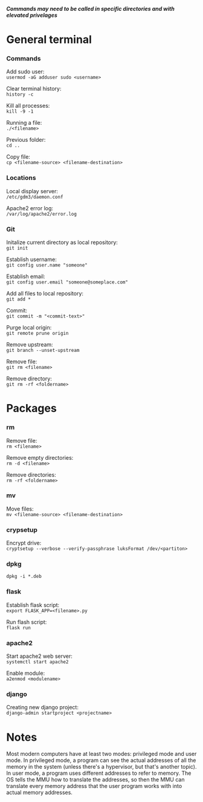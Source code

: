 ***Commands may need to be called in specific directories and with elevated privelages***

# General terminal
### Commands ###
Add sudo user:\
`usermod -aG adduser sudo <username>`

Clear terminal history:\
`history -c`

Kill all processes:\
`kill -9 -1`

Running a file:\
`./<filename>`

Previous folder:\
`cd ..`

Copy file:\
`cp <filename-source> <filename-destination>`

### Locations ###
Local display server:\
`/etc/gdm3/daemon.conf`

Apache2 error log:\
`/var/log/apache2/error.log`

### Git

Initalize current directory as local repository:\
`git init`

Establish username:\
`git config user.name "someone"`

Establish email:\
`git config user.email "someone@someplace.com"`

Add all files to local repository:\
`git add *`

Commit:\
`git commit -m "<commit-text>"`

Purge local origin:\
`git remote prune origin`

Remove upstream:\
`git branch --unset-upstream`

Remove file:\
`git rm <filename>`

Remove directory:\
`git rm -rf <foldername>`

# Packages
### rm ###
Remove file:\
`rm <filename>`

Remove empty directories:\
`rm -d <filename>`

Remove directories:\
`rm -rf <foldername>`

### mv ###
Move files:\
`mv <filename-source> <filename-destination>`

### crypsetup ###
Encrypt drive:\
`cryptsetup --verbose --verify-passphrase luksFormat /dev/<partiton>`

### dpkg ###
`dpkg -i *.deb`

### flask ###

Establish flask script:\
`export FLASK_APP=<filename>.py`

Run flash script:\
`flask run`

### apache2 ###
Start apache2 web server:\
`systemctl start apache2`

Enable module:\
`a2enmod <modulename>`

### django ###

Creating new django project:\
`django-admin startproject <projectname>`

# Notes

Most modern computers have at least two modes: privileged mode and user mode. In privileged mode, a program can see the actual addresses of all the memory in the system (unless there's a hypervisor, but that's another topic). In user mode, a program uses different addresses to refer to memory. The OS tells the MMU how to translate the addresses, so then the MMU can translate every memory address that the user program works with into actual memory addresses.
